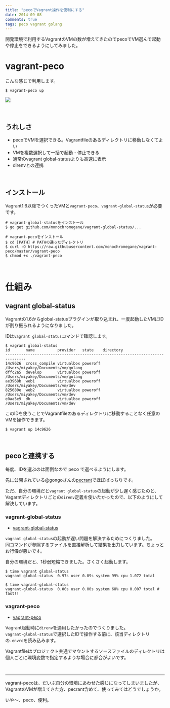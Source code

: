 ```yaml
---
title: "pecoでVagrant操作を便利にする"
date: 2014-09-08
comments: true
tags: peco vagrant golang
---
```


開発環境で利用するVagrantのVMの数が増えてきたのでpecoでVM選んで起動や停止をできるようにしてみました。

# vagrant-peco

こんな感じで利用します。

```console
$ vagrant-peco up
```

![](https://raw.githubusercontent.com/monochromegane/vagrant-peco/master/images/vagrant-peco-up.gif)

<br />

## うれしさ

- pecoでVMを選択できる。Vagrantfileのあるディレクトリに移動しなくてよい
- VMを複数選択して一括で起動・停止できる
- 通常のvagrant global-statusよりも高速に表示
- direnvとの連携

<br />

## インストール

Vagrant1.6以降でつくったVMと`vagrant-peco`、`vagrant-global-status`が必要です。

```console
# vagrant-global-statusをインストール
$ go get github.com/monochromegane/vagrant-global-status/...

# vagrant-pecoをインストール
$ cd [PATH] # PATHの通ったディレクトリ
$ curl -O https://raw.githubusercontent.com/monochromegane/vagrant-peco/master/vagrant-peco
$ chmod +x ./vagrant-peco
```

<br />

# 仕組み

## vagrant global-status

Vagrantの1.6からglobal-statusプラグインが取り込まれ、一度起動したVMにIDが割り振られるようになりました。

IDは`vagrant global-status`コマンドで確認します。

```console
$ vagrant global-status
id       name          provider   state    directory
-------------------------------------------------------------------------------
14c9626  cross_compile virtualbox poweroff /Users/miyakey/Documents/vm/golang
dffc2a5  develop       virtualbox poweroff /Users/miyakey/Documents/vm/golang
ae3968b  web1          virtualbox poweroff /Users/miyakey/Documents/vm/dev
825680e  web2          virtualbox poweroff /Users/miyakey/Documents/vm/dev
e0aa5e9  db            virtualbox poweroff /Users/miyakey/Documents/vm/dev
```

このIDを使うことでVagrantfileのあるディレクトリに移動することなく任意のVMを操作できます。

```console
$ vagrant up 14c9626
```

<br />

## pecoと連携する

毎度、IDを選ぶのは面倒なので peco で選べるようにします。

先に公開されている@gongoさんの[pecrant](https://github.com/gongo/pecrant)でほぼばっちりです。

ただ、自分の環境だと`vagrant global-status`の起動が少し遅く感じたのと、Vagarntディレクトリごとの`direnv`定義を使いたかったので、以下のようにして解決しています。

### vagrant-global-status

- [vagrant-global-status](https://github.com/monochromegane/vagrant-global-status)

`vagrant global-status`の起動が遅い問題を解決するためにつくりました。  
同コマンドが参照するファイルを直接解析して結果を出力しています。ちょっとお行儀が悪いです。

自分の環境だと、1秒弱短縮できました。さくさく起動します。

```console
$ time vagrant global-status
vagrant global-status  0.97s user 0.09s system 99% cpu 1.072 total

$ time vagrant-global-status
vagrant-global-status  0.00s user 0.00s system 68% cpu 0.007 total # fast!!
```

### vagrant-peco

- [vagrant-peco](https://github.com/monochromegane/vagrant-peco)

Vagrant起動時に`direnv`を適用したかったのでつくりました。  
`vagrant-global-status`で選択したIDで操作する前に、該当ディレクトリの`.envrc`を読み込みます。

Vagrantfileはプロジェクト共通でマウントするソースファイルのディレクトリは個人ごとに環境変数で指定するような場合に都合がよいです。

<br />

---

vagrant-pecoは、だいぶ自分の環境にあわせた感じになってしまいましたが、VagrantのVMが増えてきた方、pecrant含めて、使ってみてはどうでしょうか。

いや〜、peco、便利。

